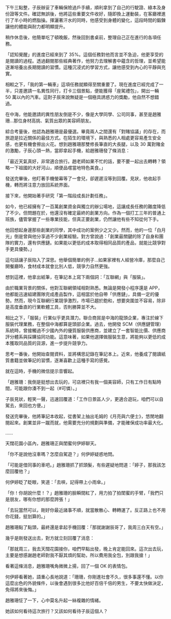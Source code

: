 下午三點整，子辰辦妥了車輛保險過戶手續，順利拿到了自己的行駛證、綠本及身份證等文件。確認無誤後，他將這些重要文件收好，隨即換上運動裝，在客廳裡進行了半小時的燃脂操。揮灑著汗水的同時，他感受到身體的變化，這段時間的鍛鍊讓他的體能與耐力都明顯提升。

稍作休息後，他簡單吃了頓晚飯，然後回到書桌前，整理自己正在進行的各項任務。

「認知覺醒」的進度已經來到了 35%。這個任務對他而言並不急迫，他更享受的是閱讀的過程。透過翻閱那些經典著作，他努力去理解書中蘊含的哲理，並希望能逐漸培養出長期閱讀的習慣。這種沉浸式的學習方式，讓他感受到內心的平靜與充實。

相較之下，「我的第一輛車」這項任務就顯得至關重要了。現在進度已經完成了一半，只差邀請一名異性同行，打卡三個景點，便能獲得「座駕禮包」，開出一輛 50 萬以內的汽車。這對子辰來說無疑是一個極具誘惑力的獎勵，他自然不想錯過。

在中海，他能邀請的異性朋友倒是不少，像是大學同學、公司同事，甚至是趙雅珊...那位身材高挑、氣質出眾的美容師朋友。

綜合考量後，他認為趙雅珊是最優選。畢竟兩人之間還有「對賭協議」的存在，而旅遊是拉近關係的最佳方式。在陌生的環境下，與熟悉的人相處更容易產生安全感，也更有機會擦出火花。想到趙雅珊那雙修長筆直的大長腿，以及 30 萬對賭金的激勵，子辰心頭一熱，當即拿起手機，給趙雅珊發了條消息：

「最近天氣真好，非常適合旅行。趙老師如果不忙的話，要不要一起出去轉轉？領略一下祖國的大好河山，順便品嚐當地特色美食。」

發送完畢後，他盯著手機螢幕等了一會兒，卻遲遲沒等到回覆。見狀，他收起手機，轉而將注意力放回系統界面。

接下來，他開始著手研究「第一階段成長計劃任務」。

如今，他已經擁有了一百萬創業資金與獨立的辦公場地，這讓成長任務的難度降低了不少。但問題在於，他還沒有確定最終的創業方向。作為一個打工三年的普通上班族，儘管掌握了一些專業技能，但真正要創業，仍然讓他有些不知從何下手。

他回想起身邊那些創業的同學，其中成功的案例少之又少。然而，他的一位「白月光」倒是曾與他分享過不少創業經驗。對方曾說過：「創業最關鍵的除了自身和團隊的實力，還有供應鏈。如果能以更低的成本取得相同品質的產品，就能比競爭對手更具優勢。」

這句話讓子辰陷入了深思。他舉個簡單的例子...如果家裡有人經營冷庫，那麼自己開餐廳時，食材成本就會比別人低，競爭力自然更強。

想到這裡，他拿出紙筆，在筆記本上寫下兩個詞：「互聯網」與「服裝」。

由於職業背景的關係，他對互聯網領域相對熟悉。無論是開發小程序還是 APP，他都能迅速組建團隊完成產品製作，這相當於他自帶「供應鏈」，具備一定的優勢。然而，現今互聯網行業競爭激烈，市場已趨於飽和，想要突圍並不容易，除非是高度垂直的行業軟體工具，否則勝算並不大。

相比之下，「服裝」行業似乎更具潛力。聯合商貿是中海的龍頭企業，專注於線下服裝代理業務，在整個中海都算是頭部企業。過去，他開發 SCM（供應鏈管理）系統時，曾接觸過不少國內外的優質服裝供應商，並建立了一套智能比價、供應商評分體系與採購協同功能。這意味著，如果他選擇做服裝生意，將能夠以更低的成本獲取同品質的貨源，進一步提升競爭力。

思考一番後，他開始查閱資料，並將構思記錄在筆記本上。近來，他養成了閱讀紙質書籍並做筆記的習慣，逐漸喜歡上這種手寫的感覺。

就在這時，手機的微信提示音響起。

「趙雅珊：我倒是挺想出去玩的，可店裡只有我一個美容師，只有工作日有點時間，可能跟你湊不到一起（#可憐）。」

子辰見狀，輕笑一聲，迅速回覆道：「工作日景區人少，更適合遊玩，咱們可以自駕去，來回也方便。」

發送完畢後，他將筆記本收起，從書架上抽出毛姆的《月亮與六便士》，悠閒地翻閱起來。創業並非一蹴而就，他需要充分的規劃與準備，才能確保成功率最大化。

……

天闊花園小區內，趙雅珊正與閨蜜何伊婷聊天。

「你不是說他沒車嗎？怎麼自駕遊？」何伊婷疑惑地問。

「可能是借同事的車吧。」趙雅珊抓了抓頭髮，有些遲疑地問道：「婷子，那我該怎麼回覆他？」

何伊婷眨了眨眼，笑道：「去唄，記得帶上小雨傘。」

「你！你胡說什麼！？」趙雅珊的臉瞬間紅了，用力拍了拍閨蜜的手臂，「我們只是朋友，哪有你想的那麼誇張！」

「去玩當然可以，剛好你最近諸事不順，就當散散心、轉轉運了。反正路上也不用你花錢，挺划算的。」

趙雅珊點了點頭，最終還是拿起手機回覆：「那就謝謝辰哥了，我周三白天有空。」

幾乎是剛發送出去，對方就立刻回覆了消息：

「那就周三，我去天闊花園接你，咱們早點出發，晚上肯定能回來。這次出去玩，主要是想感謝趙老師對我不厭其煩的幫助，所以費用我全包，別跟我搶！」

看著這條消息，趙雅珊嘴角微微上揚，回了一個 OK 的表情包。

何伊婷看著她，語重心長地說道：「珊珊，你剛進社會不久，很多事還不懂。以你這麼出色的外貌條件，以後會遇到很多比他好百倍千倍的男生，不要太快做決定，免得將來後悔。」

趙雅珊怔了一下，心中莫名升起一絲複雜的情緒。

她該如何看待這次旅行？又該如何看待子辰這個人？